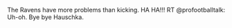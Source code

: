 <!--
id: 246783889
link: http://kevinisom.info/post/246783889/the-ravens-have-more-problems-than-kicking-ha
slug: the-ravens-have-more-problems-than-kicking-ha
date: Tue Nov 17 2009 16:38:57 GMT+1300 (NZDT)
raw: {"blog_name":"kevinisom","id":246783889,"post_url":"http://kevinisom.info/post/246783889/the-ravens-have-more-problems-than-kicking-ha","slug":"the-ravens-have-more-problems-than-kicking-ha","type":"text","date":"2009-11-17 03:38:57 GMT","timestamp":1258429137,"state":"published","format":"html","reblog_key":"iFinMzvE","tags":[],"short_url":"http://tmblr.co/Zw68YyEjP_H","highlighted":[],"feed_item":"http://twitter.com/kev_nz/statuses/5783815414","from_feed_id":"650289","note_count":0,"title":null,"body":"<p>The Ravens have more problems than kicking. HA HA!!! RT @profootballtalk: Uh-oh. Bye bye Hauschka.</p>"}
publish: 2009-11-017
tags: 
title: null
-->


The Ravens have more problems than kicking. HA HA!!! RT
@profootballtalk: Uh-oh. Bye bye Hauschka.


